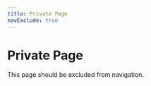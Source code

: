 ```yaml
---
title: Private Page
navExclude: true
---
```


# Private Page

This page should be excluded from navigation.